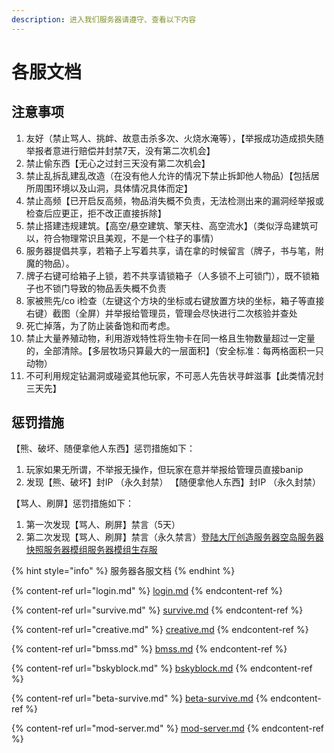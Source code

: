 ```yaml
---
description: 进入我们服务器请遵守、查看以下内容
---
```


# 各服文档

## 注意事项 <a href="zhu-yi-shi-xiang" id="zhu-yi-shi-xiang"></a>

1. 友好（禁止骂人、挑衅、故意击杀多次、火烧水淹等），【举报成功造成损失随举报者意进行赔偿并封禁7天，没有第二次机会】
2. 禁止偷东西【无心之过封三天没有第二次机会】
3. 禁止乱拆乱建乱改造（在没有他人允许的情况下禁止拆卸他人物品）【包括居所周围环境以及山洞，具体情况具体而定】
4. 禁止高频【已开启反高频，物品消失概不负责，无法检测出来的漏洞经举报或检查后应更正，拒不改正直接拆除】
5. 禁止搭建违规建筑。【高空/悬空建筑、擎天柱、高空流水】（类似浮岛建筑可以，符合物理常识且美观，不是一个柱子的事情）
6. 服务器提倡共享，若箱子上写着共享，请在拿的时候留言（牌子，书与笔，附魔的物品）。
7. 牌子右键可给箱子上锁，若不共享请锁箱子（人多锁不上可锁门），既不锁箱子也不锁门导致的物品丢失概不负责
8. 家被熊先/co i检查（左键这个方块的坐标或右键放置方块的坐标，箱子等直接右键）截图（全屏）并举报给管理员，管理会尽快进行二次核验并查处
9. 死亡掉落，为了防止装备饱和而考虑。
10. 禁止大量养殖动物，利用游戏特性将生物卡在同一格且生物数量超过一定量的，全部清除。【多层牧场只算最大的一层面积】（安全标准：每两格面积一只动物）
11. 不可利用规定钻漏洞或碰瓷其他玩家，不可恶人先告状寻衅滋事【此类情况封三天先】

## 惩罚措施 <a href="cheng-fa-cuo-shi" id="cheng-fa-cuo-shi"></a>

【熊、破坏、随便拿他人东西】惩罚措施如下：

1. 玩家如果无所谓，不举报无操作，但玩家在意并举报给管理员直接banip
2. 发现【熊、破坏】封IP （永久封禁） 【随便拿他人东西】封IP （永久封禁）

【骂人、刷屏】惩罚措施如下：

1. 第一次发现【骂人、刷屏】禁言（5天）
2. 第二次发现【骂人、刷屏】禁言（永久禁言）[登陆大厅](login.md)[创造服务器](creative.md)[空岛服务器](bskyblock.md)[快照服务器](beta-survive.md)[模组服务器](mod-server.md)[模组生存服](https://app.gitbook.com/s/-Mc2uvjgS1x1nwCBb6TG/c/hefTnDpnXcd18F3dNlyq/summary/server/mo-zu-sheng-cun-fu)

{% hint style="info" %}
服务器各服文档
{% endhint %}

{% content-ref url="login.md" %}
[login.md](login.md)
{% endcontent-ref %}

{% content-ref url="survive.md" %}
[survive.md](survive.md)
{% endcontent-ref %}

{% content-ref url="creative.md" %}
[creative.md](creative.md)
{% endcontent-ref %}

{% content-ref url="bmss.md" %}
[bmss.md](bmss.md)
{% endcontent-ref %}

{% content-ref url="bskyblock.md" %}
[bskyblock.md](bskyblock.md)
{% endcontent-ref %}

{% content-ref url="beta-survive.md" %}
[beta-survive.md](beta-survive.md)
{% endcontent-ref %}

{% content-ref url="mod-server.md" %}
[mod-server.md](mod-server.md)
{% endcontent-ref %}
